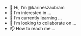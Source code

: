 - 👋 Hi, I’m @karineszaubram
- 👀 I’m interested in ...
- 🌱 I’m currently learning ...
- 💞️ I’m looking to collaborate on ...
- 📫 How to reach me ...

<!---
karineszaubram/karineszaubram is a ✨ special ✨ repository because its `README.md` (this file) appears on your GitHub profile.
You can click the Preview link to take a look at your changes.
--->
